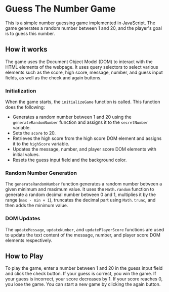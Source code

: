 # Guess The Number Game

This is a simple number guessing game implemented in JavaScript. The game generates a random number between 1 and 20, and the player's goal is to guess this number.

## How it works

The game uses the Document Object Model (DOM) to interact with the HTML elements of the webpage. It uses query selectors to select various elements such as the score, high score, message, number, and guess input fields, as well as the check and again buttons.

### Initialization

When the game starts, the `initializeGame` function is called. This function does the following:

- Generates a random number between 1 and 20 using the `generateRandomNumber` function and assigns it to the `secretNumber` variable.
- Sets the `score` to 20.
- Retrieves the high score from the high score DOM element and assigns it to the `highScore` variable.
- Updates the message, number, and player score DOM elements with initial values.
- Resets the guess input field and the background color.

### Random Number Generation

The `generateRandomNumber` function generates a random number between a given minimum and maximum value. It uses the `Math.random` function to generate a random decimal number between 0 and 1, multiplies it by the range (`max - min + 1`), truncates the decimal part using `Math.trunc`, and then adds the minimum value.

### DOM Updates

The `updateMessage`, `updateNumber`, and `updatePlayerScore` functions are used to update the text content of the message, number, and player score DOM elements respectively.

## How to Play

To play the game, enter a number between 1 and 20 in the guess input field and click the check button. If your guess is correct, you win the game. If your guess is incorrect, your score decreases by 1. If your score reaches 0, you lose the game. You can start a new game by clicking the again button.
